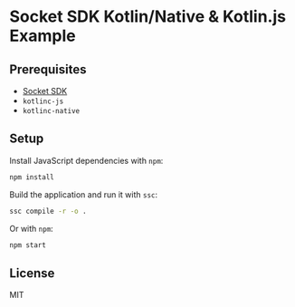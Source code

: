 Socket SDK Kotlin/Native & Kotlin.js Example
============================================

## Prerequisites

- [Socket SDK](https://github.com/socket-sdk)
- `kotlinc-js`
- `kotlinc-native`

## Setup

Install JavaScript dependencies with `npm`:

```sh
npm install
```

Build the application and run it with `ssc`:

```sh
ssc compile -r -o .
```

Or with `npm`:

```sh
npm start
```

## License

MIT
